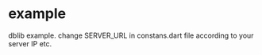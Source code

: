 # example

dblib example.
change SERVER_URL in constans.dart file according to your server IP etc. 
